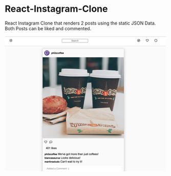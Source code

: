 # React-Instagram-Clone
React Instagram Clone that renders 2 posts using the static JSON Data. Both Posts can be liked and commented.

![instagram](5.png)
